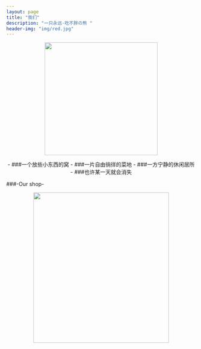 ```yaml
---
layout: page
title: "我们"
description: "一只永远·吃不胖の熊 "
header-img: "img/red.jpg"
---
```



<center>
    <p><img src="http://7xq750.com1.z0.glb.clouddn.com/IMG_5076.JPG" height="300" width="300" align="center"></p>
</center>



<center>
- ###一个放些小东西的窝
- ###一片自由徜徉的菜地 
- ###一方宁静的休闲居所
- ###也许某一天就会消失
</center>


###-Our shop-


<center>
    <p><img src="http://7xq750.com1.z0.glb.clouddn.com/FullSizeRender(3).jpg" height="400" width="360" align="center"></p>
</center>






